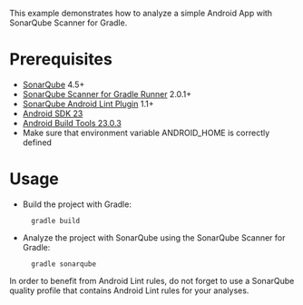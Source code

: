 This example demonstrates how to analyze a simple Android App with SonarQube Scanner for Gradle.

Prerequisites
=============
* [SonarQube](http://www.sonarqube.org/downloads/) 4.5+
* [SonarQube Scanner for Gradle Runner](http://docs.sonarqube.org/display/SCAN/Analyzing+with+SonarQube+Scanner+for+Gradle) 2.0.1+
* [SonarQube Android Lint Plugin](http://docs.sonarqube.org/display/SONAR/Android+Lint+Plugin) 1.1+
* [Android SDK 23](http://developer.android.com/sdk/index.html)
* [Android Build Tools 23.0.3](http://developer.android.com/tools/help/sdk-manager.html)
* Make sure that environment variable ANDROID_HOME is correctly defined

Usage
=====
* Build the project with Gradle:

        gradle build

* Analyze the project with SonarQube using the SonarQube Scanner for Gradle:

        gradle sonarqube


In order to benefit from Android Lint rules, do not forget to use a SonarQube quality profile that contains Android Lint rules for your analyses.
